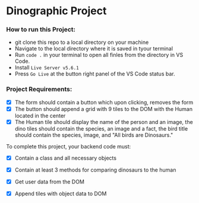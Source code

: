 # Dinographic Project

### How to run this Project:
- git clone this repo to a local directory on your machine
- Navigate to the local directory where it is saved in tyour terminal
- Run `code .` in your terminal to open all finles from the directory in VS Code.
- Install `Live Server v5.6.1`
- Press `Go Live` at the button right panel of the VS Code status bar.

### Project Requirements:

- [X] The form should contain a button which upon clicking, removes the form
- [X] The button should append a grid with 9 tiles to the DOM with the Human located in the center
- [X] The Human tile should display the name of the person and an image, the dino tiles should contain the species, an image and a fact, the bird title should contain the species, image, and "All birds are Dinosaurs."

To complete this project, your backend code must:

- [X] Contain a class and all necessary objects
- [X] Contain at least 3 methods for comparing dinosaurs to the human
- [X] Get user data from the DOM
- [X] Append tiles with object data to DOM

